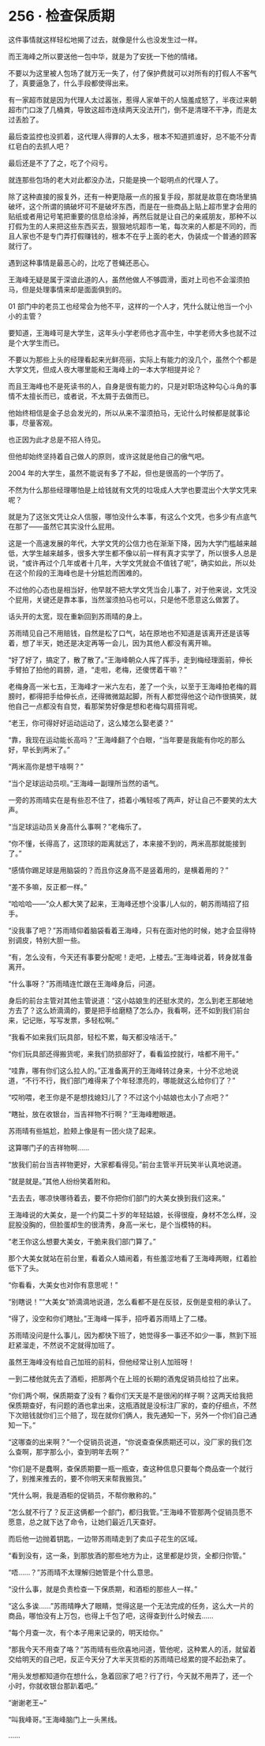 # 256 · 检查保质期

这件事情就这样轻松地揭了过去，就像是什么也没发生过一样。

而王海峰之所以要送他一包中华，就是为了安抚一下他的情绪。

不要以为这里被人包场了就万无一失了，付了保护费就可以对所有的打假人不客气了，真要逼急了，什么手段都使得出来。

有一家超市就是因为代理人太过嚣张，惹得人家单干的人恼羞成怒了，半夜过来朝超市门口泼了几桶粪，导致这超市连续两天没法开门，倒不是清理不干净，而是太过丢脸了。

最后查监控也没抓着，这代理人得罪的人太多，根本不知道抓谁好，总不能不分青红皂白的去抓人吧？

最后还是不了了之，吃了个闷亏。

就连那些包场的老大对此都没办法，只能是换一个聪明点的代理人了。

除了这种直接的报复外，还有一种更隐蔽一点的报复手段，那就是故意在商场里搞破坏，这个所谓的搞破坏可不是破坏东西，而是在一些商品上贴上超市里才会用的贴纸或者用记号笔把重要的信息给涂掉，再然后就是让自己的亲戚朋友，那种不以打假为生的人来把这些东西买去，狠狠地坑超市一笔，每次来的人都是不同的，而且人家也不是专门弄打假赚钱的，根本不在乎上面的老大，伪装成一个普通的顾客就行了。

遇到这种事情是最恶心的，比吃了苍蝇还恶心。

王海峰无疑是属于深谙此道的人，虽然他做人不够圆滑，面对上司也不会溜须拍马，但是处理事情来却是面面俱到的。

01 部门中的老员工也经常会为他不平，这样的一个人才，凭什么就让他当一个小小的主管？

要知道，王海峰可是大学生，这年头小学老师也才高中生，中学老师大多也就不过是个大学生而已。

不要以为那些上头的经理看起来光鲜亮丽，实际上有能力的没几个，虽然个个都是大学文凭，但成人夜大哪里能和王海峰上的一本大学相提并论？

而且王海峰也不是死读书的人，自身是很有能力的，只是对职场这种勾心斗角的事情不太擅长而已，或者说，不太屑于去做而已。

他始终相信是金子总会发光的，所以从来不溜须拍马，无论什么时候都是就事论事，尽量客观。

也正因为此才总是不招人待见。

但他却始终坚持着自己做人的原则，或许这就是他自己的傲气吧。

2004 年的大学生，虽然不能说有多了不起，但也是很高的一个学历了。

不然为什么那些经理哪怕是上给钱就有文凭的垃圾成人大学也要混出个大学文凭来呢？

就是为了这张文凭让众人信服，哪怕没什么本事，有这么个文凭，也多少有点底气在那了——虽然它其实没什么屁用。

这是一个高速发展的年代，大学文凭的公信力也在渐渐下降，因为大学门槛越来越低，大学生越来越多，很多大学生都不像以前一样有真才实学了，所以很多人总是说，“或许再过个几年或者十几年，大学文凭就会不值钱了呢”，确实如此，所以处在这个阶段的王海峰也是十分尴尬而困难的。

不过他的心态也是相当好，他早就不把大学文凭当会儿事了，对于他来说，文凭没个屁用，关键还是靠本事，当然溜须拍马也可以，只是他不愿意这么做罢了。

话头开的太宽，现在重新回到苏雨晴的身上。

苏雨晴见自己不用赔钱，自然是松了口气，站在原地也不知道是该离开还是该等着，想了半天，她还是决定再等一会儿，因为其他人都没有离开嘛。

“好了好了，搞定了，散了散了。”王海峰朝众人挥了挥手，走到梅经理面前，伸长手臂拍了拍他的肩膀，道，“走啦，老梅，还傻愣着干嘛？”

老梅身高一米七五，王海峰才一米六左右，差了一个头，以至于王海峰拍老梅的肩膀时，都得把手给伸长点，还得微微踮起脚，所有人都觉得他这个动作很搞笑，就他自己一点都没有自觉，看那架势好像是想和老梅勾肩搭背呢。

“老王，你可得好好运动运动了，这么矮怎么娶老婆？”

“靠，我现在运动能长高吗？”王海峰翻了个白眼，“当年要是我能有你吃的那么好，早长到两米了。”

“两米高你是想干啥啊？”

“当个足球运动员呗。”王海峰一副理所当然的语气。

一旁的苏雨晴实在是有些忍不住了，捂着小嘴轻咳了两声，好让自己不要笑的太大声。

“当足球运动员关身高什么事啊？”老梅乐了。

“你不懂，长得高了，这顶球的距离就远了，本来接不到的，两米高那就能接到了。”

“感情你踢足球是用脑袋的？而且你这身高不是竖着用的，是横着用的？”

“差不多嘛，反正都一样。”

“哈哈哈——”众人都大笑了起来，王海峰还想个没事儿人似的，朝苏雨晴招了招手。

“没我事了吧？”苏雨晴仰着脑袋看着王海峰，只有在面对他的时候，她才会显得特别调皮，特别大胆一些。

“有，怎么没有，今天还有事要分配呢！走吧，上楼去。”王海峰说着，转身就准备离开。

“什么事呀？”苏雨晴连忙跟在王海峰身后，问道。

身后的前台主管对其他主管说道：“这小姑娘生的还挺水灵的，怎么到老王那破地方去了？这么娇滴滴的，要是把手给磨糙了怎么办，我看啊，还不如到我们前台来，记记账，写写发票，多轻松啊。”

“我看不如来我们玩具部，轻松不累，每天都没啥活干。”

“你们玩具部还得搬货呢，来我们防损部好了，看看监控就行，啥都不用干。”

“哇靠，哪有你们这么拉人的。”正准备离开的王海峰转过身来，十分不忿地说道，“不行不行，我们部门难得来了个年轻漂亮的，哪能就这么给你们了？”

“哎哟喂，老王你是不是想找媳妇儿了？不过这个小姑娘也太小了点吧？”

“瞎扯，放在收银台，当吉祥物不行啊？”王海峰瞪眼道。

苏雨晴有些尴尬，脸颊上像是有一团火烧了起来。

这算哪门子的吉祥物啊……

“放我们前台当吉祥物更好，大家都看得见。”前台主管半开玩笑半认真地说道。

“就是就是。”其他人纷纷笑着附和。

“去去去，哪凉快哪待着去，要不你把你们部门的大美女换到我们这来。”

王海峰说的大美女，是一个约莫二十岁的年轻姑娘，长得很瘦，身材不怎么样，没屁股没胸的，但脸蛋却生的很清秀，身高一米七，是个当模特的料。

“老王你这么想要大美女，干脆来我们部门算了。”

那个大美女就站在前台里，看着众人嬉闹着，有些羞涩地看了王海峰两眼，红着脸低下了头。

“你看看，大美女也对你有意思呢！”

“别瞎说！”“大美女”娇滴滴地说道，怎么看都不是在反驳，反倒是变相的承认了。

“得了，没空和你们瞎扯。”王海峰一挥手，招呼着苏雨晴上了二楼。

苏雨晴没问是什么事儿，因为都快下班了，她觉得多一事还不如少一事，熬到下班赶紧溜走，不然说不定就得加班了。

虽然王海峰没有给自己加班的前科，但他经常让别人加班呀！

一到二楼他就先去了酒柜，把那两个在上班的长期的酒鬼促销员给拉了出来。

“你们两个啊，保质期查了没有？看你们天天是不是很闲的样子啊？这两天给我把保质期查好，有问题的酒也拿出来，这瓶酒就是没标注厂家的，查的仔细点，不然下次赔钱就你们三个赔了，现在就你们俩人，我先通知一下，另外一个你们自己通知一下。”

“这哪查的出来啊？”一个促销员说道，“你说查查保质期还可以，没厂家的我们怎么查啊，那字那么小，查到明年去啊？”

“你们是不是蠢啊，查保质期要一瓶一瓶查，查这种信息只要每个商品查一个就行了，别推来推去的，要不你明天来帮我搬货。”

“凭什么啊，我是酒柜的促销员，不帮你散称的。”

“怎么就不行了？反正这俩都一个部门，都归我管。”王海峰不管那两个促销员愿不愿意，总之就下达了命令，让她们最近几天查好。

而后他一边抛着钥匙，一边带苏雨晴走到了卖瓜子花生的区域。

“看到没有，这一条，到那放酒的那些地方为止，这里都是炒货，全都归你管。”

“唔……？”苏雨晴不太理解归她管是个什么意思。

“没什么事，就是负责检查一下保质期，和酒柜的那些人一样。”

“这么多诶……”苏雨晴睁大了眼睛，觉得这是一个无法完成的任务，这么大一片的商品，哪怕没有上万包，也得上千包了吧，这得查到什么时候去……

“每个月查一次，有个本子用来记录的，明天给你。”

“那我今天不用查了咯？”苏雨晴有些欣喜地问道，管他呢，这种累人的活，就留着交给明天的自己吧，反正今天分了大半天货柜的苏雨晴已经累的提不起劲来了。

“用头发想都知道你在想什么，急着回家了吧？行了行，今天就不用弄了，还一个小时，你就收银台那趴着吧。”

“谢谢老王~”

“叫我峰哥。”王海峰脑门上一头黑线。

……
